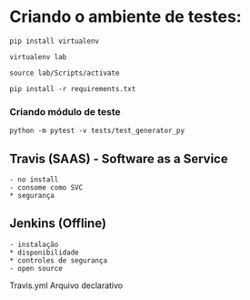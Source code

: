 # Criando o ambiente de testes:

    pip install virtualenv

    virtualenv lab

    source lab/Scripts/activate

    pip install -r requirements.txt


### Criando módulo de teste
    python -m pytest -v tests/test_generator_py

## Travis (SAAS) - Software as a Service
    - no install
    - consome como SVC
    * segurança

## Jenkins (Offline)
    - instalação
    * disponibilidade
    * controles de segurança
    - open source


Travis.yml
Arquivo declarativo